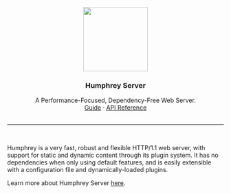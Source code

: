 <div align="center">
  <img src="https://raw.githubusercontent.com/w-henderson/Humphrey/master/assets/logo.png" width=150>

  <h3 align="center">Humphrey Server</h3>

  <p align="center">
    A Performance-Focused, Dependency-Free Web Server.<br>
    <a href="https://humphrey.whenderson.dev/server/index.html">Guide</a> ·
    <a href="https://docs.rs/humphrey-server">API Reference</a><br><br>
  </p>
</div>

<hr><br>

Humphrey is a very fast, robust and flexible HTTP/1.1 web server, with support for static and dynamic content through its plugin system. It has no dependencies when only using default features, and is easily extensible with a configuration file and dynamically-loaded plugins.

Learn more about Humphrey Server [here](https://humphrey.whenderson.dev/server/index.html).